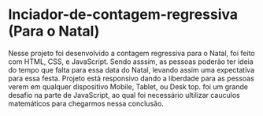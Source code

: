 # Inciador-de-contagem-regressiva (Para o Natal)
Nesse projeto foi desenvolvido a contagem regressiva para o Natal, foi feito com HTML, CSS, e JavaScript.
Sendo asssim, as pessoas poderão ter ideia do tempo que falta para essa data do Natal,  levando assim uma expectativa para essa festa.
Projeto está responsivo dando a liberdade para as pessoas verem  em qualquer dispositivo Mobile, Tablet, ou Desk top.
foi um grande desafio na parte de JavaScript,  ao qual foi necessário ultilizar cauculos matemáticos para chegarmos nessa conclusão.

